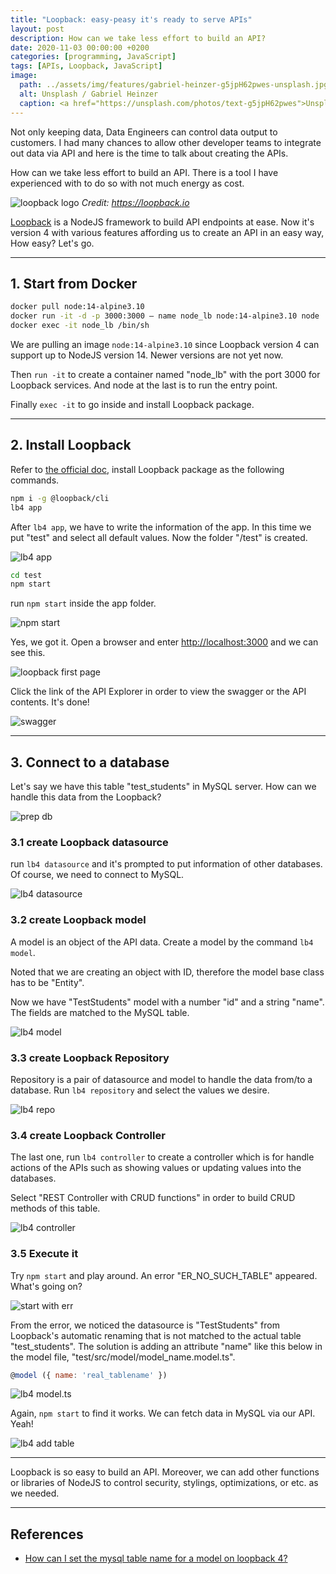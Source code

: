 ```yaml
---
title: "Loopback: easy-peasy it's ready to serve APIs"
layout: post
description: How can we take less effort to build an API?
date: 2020-11-03 00:00:00 +0200
categories: [programming, JavaScript]
tags: [APIs, Loopback, JavaScript]
image:
  path: ../assets/img/features/gabriel-heinzer-g5jpH62pwes-unsplash.jpg
  alt: Unsplash / Gabriel Heinzer
  caption: <a href="https://unsplash.com/photos/text-g5jpH62pwes">Unsplash / Gabriel Heinzer</a>
---
```


Not only keeping data, Data Engineers can control data output to customers. I had many chances to allow other developer teams to integrate out data via API and here is the time to talk about creating the APIs.

How can we take less effort to build an API. There is a tool I have experienced with to do so with not much energy as cost.

![loopback logo](https://bluebirzdotnet.s3.ap-southeast-1.amazonaws.com/loopback/loopback_logo01.png)
*Credit: <https://loopback.io>*

[Loopback](https://loopback.io/) is a NodeJS framework to build API endpoints at ease. Now it's version 4 with various features affording us to create an API in an easy way, How easy? Let's go.

---

## 1. Start from Docker

```sh
docker pull node:14-alpine3.10
docker run -it -d -p 3000:3000 – name node_lb node:14-alpine3.10 node
docker exec -it node_lb /bin/sh
```

We are pulling an image `node:14-alpine3.10` since Loopback version 4 can support up to NodeJS version 14. Newer versions are not yet now.

Then `run -it` to create a container named "node_lb" with the port 3000 for Loopback services. And node at the last is to run the entry point.

Finally `exec -it` to go inside and install Loopback package.

---

## 2. Install Loopback

Refer to [the official doc](https://loopback.io/doc/en/lb4/Getting-started.html), install Loopback package as the following commands.

```sh
npm i -g @loopback/cli
lb4 app
```

After `lb4 app`, we have to write the information of the app. In this time we put "test" and select all default values. Now the folder "/test" is created.

![lb4 app](https://bluebirzdotnet.s3.ap-southeast-1.amazonaws.com/loopback/01_lb4app.png)

```sh
cd test
npm start
```

run `npm start` inside the app folder.

![npm start](https://bluebirzdotnet.s3.ap-southeast-1.amazonaws.com/loopback/02_start.png)

Yes, we got it. Open a browser and enter <http://localhost:3000> and we can see this.

![loopback first page](https://bluebirzdotnet.s3.ap-southeast-1.amazonaws.com/loopback/03_localhost.png)

Click the link of the API Explorer in order to view the swagger or the API contents. It's done!

![swagger](https://bluebirzdotnet.s3.ap-southeast-1.amazonaws.com/loopback/04_swagger.png)

---

## 3. Connect to a database

Let's say we have this table "test_students" in MySQL server. How can we handle this data from the Loopback?

![prep db](https://bluebirzdotnet.s3.ap-southeast-1.amazonaws.com/loopback/05_mysql.png)

### 3.1 create Loopback datasource

run `lb4 datasource` and it's prompted to put information of other databases. Of course, we need to connect to MySQL.

![lb4 datasource](https://bluebirzdotnet.s3.ap-southeast-1.amazonaws.com/loopback/06_datasource-1.png)

### 3.2 create Loopback model

A model is an object of the API data. Create a model by the command `lb4 model`.

Noted that we are creating an object with ID, therefore the model base class has to be "Entity".

Now we have "TestStudents" model with a number "id" and a string "name". The fields are matched to the MySQL table.

![lb4 model](https://bluebirzdotnet.s3.ap-southeast-1.amazonaws.com/loopback/07_model.png)

### 3.3 create Loopback Repository

Repository is a pair of datasource and model to handle the data from/to a database. Run `lb4 repository` and select the values we desire.

![lb4 repo](https://bluebirzdotnet.s3.ap-southeast-1.amazonaws.com/loopback/08_repo.png)

### 3.4 create Loopback Controller

The last one, run `lb4 controller` to create a controller which is for handle actions of the APIs such as showing values or updating values into the databases.

Select "REST Controller with CRUD functions" in order to build CRUD methods of this table.

![lb4 controller](https://bluebirzdotnet.s3.ap-southeast-1.amazonaws.com/loopback/09_controller.png)

### 3.5 Execute it

Try `npm start` and play around. An error "ER_NO_SUCH_TABLE" appeared. What's going on?

![start with err](https://bluebirzdotnet.s3.ap-southeast-1.amazonaws.com/loopback/10_error_table.png)

From the error, we noticed the datasource is "TestStudents" from Loopback's automatic renaming that is not matched to the actual table "test_students". The solution is adding an attribute "name" like this below in the model file, "test/src/model/model_name.model.ts".

```js
@model ({ name: 'real_tablename' })
```

![lb4 model.ts](https://bluebirzdotnet.s3.ap-southeast-1.amazonaws.com/loopback/11_name_table.png)

Again, `npm start` to find it works. We can fetch data in MySQL via our API. Yeah!

![lb4 add table](https://bluebirzdotnet.s3.ap-southeast-1.amazonaws.com/loopback/12_test_student_api.png)

---

Loopback is so easy to build an API. Moreover, we can add other functions or libraries of NodeJS to control security, stylings, optimizations, or etc. as we needed.

---

## References

- [How can I set the mysql table name for a model on loopback 4?](https://stackoverflow.com/questions/52823165/how-can-i-set-the-mysql-table-name-for-a-model-on-loopback-4)
